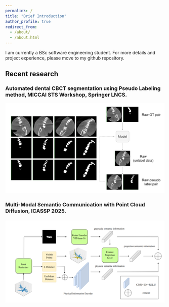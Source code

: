 ```yaml
---
permalink: /
title: "Brief Introduction"
author_profile: true
redirect_from: 
  - /about/
  - /about.html
---
```


I am currently a BSc software engineering student. For more details and project experience, please move to my github repository. 



## Recent research

### **Automated dental CBCT segmentation using Pseudo Labeling method, MICCAI STS Workshop, Springer LNCS.**

![pse](../images/pse.png)

### Multi-Modal Semantic Communication with Point Cloud Diffusion, ICASSP 2025.

#### ![image-20250205014932106](../images/pc_encoder.png)

